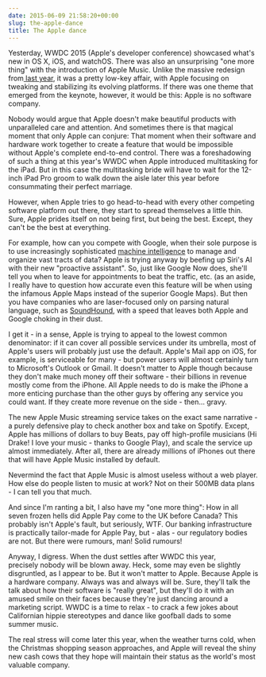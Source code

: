 ```yaml
---
date: 2015-06-09 21:58:20+00:00
slug: the-apple-dance
title: The Apple dance
---
```


Yesterday, WWDC 2015 (Apple's developer conference) showcased what's new in OS X, iOS, and watchOS. There was also an unsurprising "one more thing" with the introduction of Apple Music. Unlike the massive redesign from[ last year](http://wordbit.com/its-a-sunny-day-in-cupertino/), it was a pretty low-key affair, with Apple focusing on tweaking and stabilizing its evolving platforms. If there was one theme that emerged from the keynote, however, it would be this: Apple is no software company.

Nobody would argue that Apple doesn't make beautiful products with unparalleled care and attention. And sometimes there is that magical moment that only Apple can conjure: That moment when their software and hardware work together to create a feature that would be impossible without Apple's complete end-to-end control. There was a foreshadowing of such a thing at this year's WWDC when Apple introduced multitasking for the iPad. But in this case the multitasking bride will have to wait for the 12-inch iPad Pro groom to walk down the aisle later this year before consummating their perfect marriage.

However, when Apple tries to go head-to-head with every other competing software platform out there, they start to spread themselves a little thin. Sure, Apple prides itself on not being first, but being the best. Except, they can't be the best at everything.

For example, how can you compete with Google, when their sole purpose is to use increasingly sophisticated [machine intelligence](http://wordbit.com/rise-of-the-google-machine/) to manage and organize vast tracts of data? Apple is trying anyway by beefing up Siri's AI with their new "proactive assistant". So, just like Google Now does, she'll tell you when to leave for appointments to beat the traffic, etc. (as an aside, I really have to question how accurate even this feature will be when using the infamous Apple Maps instead of the superior Google Maps). But then you have companies who are laser-focused only on parsing natural language, such as [SoundHound](http://www.soundhound.com/hound), with a speed that leaves both Apple and Google choking in their dust.

I get it - in a sense, Apple is trying to appeal to the lowest common denominator: if it can cover all possible services under its umbrella, most of Apple's users will probably just use the default. Apple's Mail app on iOS, for example, is serviceable for many - but power users will almost certainly turn to Microsoft's Outlook or Gmail. It doesn't matter to Apple though because they don't make much money off their software - their billions in revenue mostly come from the iPhone. All Apple needs to do is make the iPhone a more enticing purchase than the other guys by offering any service you could want. If they create more revenue on the side - then... gravy.

The new Apple Music streaming service takes on the exact same narrative - a purely defensive play to check another box and take on Spotify. Except, Apple has millions of dollars to buy Beats, pay off high-profile musicians (Hi Drake! I love your music - thanks to Google Play), and scale the service up almost immediately. After all, there are already millions of iPhones out there that will have Apple Music installed by default.

Nevermind the fact that Apple Music is almost useless without a web player. How else do people listen to music at work? Not on their 500MB data plans - I can tell you that much.

And since I'm ranting a bit, I also have my "one more thing": How in all seven frozen hells did Apple Pay come to the UK before Canada? This probably isn't Apple's fault, but seriously, WTF. Our banking infrastructure is practically tailor-made for Apple Pay, but - alas - our regulatory bodies are not. But there were rumours, man! Solid rumours!

Anyway, I digress. When the dust settles after WWDC this year, precisely nobody will be blown away. Heck, some may even be slightly disgruntled, as I appear to be. But it won't matter to Apple. Because Apple is a hardware company. Always was and always will be. Sure, they'll talk the talk about how their software is "really great", but they'll do it with an amused smile on their faces because they're just dancing around a marketing script. WWDC is a time to relax - to crack a few jokes about Californian hippie stereotypes and dance like goofball dads to some summer music.

The real stress will come later this year, when the weather turns cold, when the Christmas shopping season approaches, and Apple will reveal the shiny new cash cows that they hope will maintain their status as the world's most valuable company.
